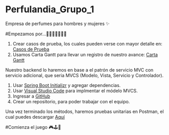 # Perfulandia_Grupo_1
Empresa de perfumes para hombres y mujeres ✨

  #Empezamos por...👩🏻‍💻🥇👨🏻‍💻
1. Crear casos de prueba, los cuales pueden verse con mayor detalle en: [Casos de Prueba](https://docs.google.com/spreadsheets/d/14TDQm57UXrLNfO6yh2W4BZ1GGhcZ_xp6S-X-IP6Si2U/edit?gid=681915443#gid=681915443)
2. Usamos Carta Gantt para llevar un registro de nuestro avance:  [Carta Gantt](https://docs.google.com/spreadsheets/d/1T88xv_SvmG8MqBjmDm0QIB9hgcdLkPwPyVFqAx14S-c/edit?usp=sharing)

Nuestro backend lo haremos en base a el patrón de servicio MVC con servicio adicional, que seria MVCS (Modelo, Vista, Servicio y Controlador).
1. Usar [Spring Boot Initializr](https://start.spring.io/) y agregar dependencias.
2. Usar [Visual Studio Code](https://code.visualstudio.com/download) para implmentar el módelo MVCS.
3. Ingresar a [GitHub](https://github.com/login)
4. Crear un repositorio, para poder trabajar con el equipo.

Una vez terminado los métodos, haremos pruebas unitarias en Postman, el cual puedes descargar [Aquí](https://www.postman.com/downloads/)

  #Comienza el juego 🎮🕹️🥇



